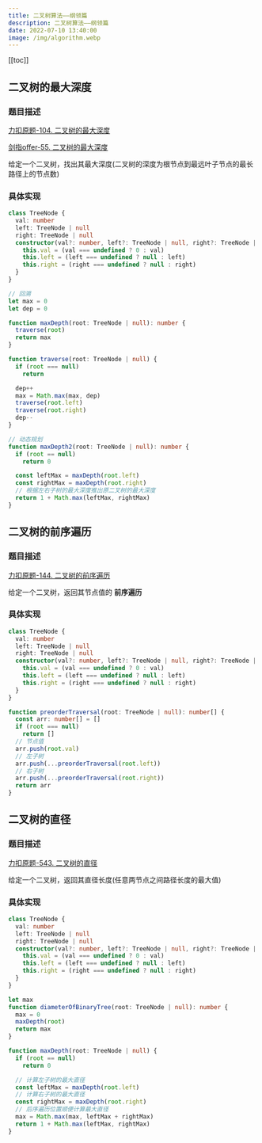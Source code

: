 ```yaml
---
title: 二叉树算法——纲领篇
description: 二叉树算法——纲领篇
date: 2022-07-10 13:40:00
image: /img/algorithm.webp
---
```


[[toc]]

## 二叉树的最大深度

### 题目描述

[<div class="i-cib-leetcode"></div> 力扣原题-104. 二叉树的最大深度](https://leetcode-cn.com/problems/maximum-depth-of-binary-tree/)

[<div class="i-cib-leetcode"></div> 剑指offer-55. 二叉树的最大深度](https://leetcode.cn/problems/er-cha-shu-de-shen-du-lcof/)

给定一个二叉树，找出其最大深度(二叉树的深度为根节点到最远叶子节点的最长路径上的节点数)

### 具体实现

```ts
class TreeNode {
  val: number
  left: TreeNode | null
  right: TreeNode | null
  constructor(val?: number, left?: TreeNode | null, right?: TreeNode | null) {
    this.val = (val === undefined ? 0 : val)
    this.left = (left === undefined ? null : left)
    this.right = (right === undefined ? null : right)
  }
}

// 回溯
let max = 0
let dep = 0

function maxDepth(root: TreeNode | null): number {
  traverse(root)
  return max
}

function traverse(root: TreeNode | null) {
  if (root === null)
    return

  dep++
  max = Math.max(max, dep)
  traverse(root.left)
  traverse(root.right)
  dep--
}

// 动态规划
function maxDepth2(root: TreeNode | null): number {
  if (root == null)
    return 0

  const leftMax = maxDepth(root.left)
  const rightMax = maxDepth(root.right)
  // 根据左右子树的最大深度推出原二叉树的最大深度
  return 1 + Math.max(leftMax, rightMax)
}
```

## 二叉树的前序遍历

### 题目描述

[<div class="i-cib-leetcode"></div> 力扣原题-144. 二叉树的前序遍历](https://leetcode-cn.com/problems/binary-tree-preorder-traversal/)

给定一个二叉树，返回其节点值的 **前序遍历**

### 具体实现

```ts
class TreeNode {
  val: number
  left: TreeNode | null
  right: TreeNode | null
  constructor(val?: number, left?: TreeNode | null, right?: TreeNode | null) {
    this.val = (val === undefined ? 0 : val)
    this.left = (left === undefined ? null : left)
    this.right = (right === undefined ? null : right)
  }
}

function preorderTraversal(root: TreeNode | null): number[] {
  const arr: number[] = []
  if (root === null)
    return []
  // 节点值
  arr.push(root.val)
  // 左子树
  arr.push(...preorderTraversal(root.left))
  // 右子树
  arr.push(...preorderTraversal(root.right))
  return arr
}
```

## 二叉树的直径

### 题目描述

[<div class="i-cib-leetcode"></div> 力扣原题-543. 二叉树的直径](https://leetcode-cn.com/problems/diameter-of-binary-tree/)

给定一个二叉树，返回其直径长度(任意两节点之间路径长度的最大值)

### 具体实现

```ts
class TreeNode {
  val: number
  left: TreeNode | null
  right: TreeNode | null
  constructor(val?: number, left?: TreeNode | null, right?: TreeNode | null) {
    this.val = (val === undefined ? 0 : val)
    this.left = (left === undefined ? null : left)
    this.right = (right === undefined ? null : right)
  }
}

let max
function diameterOfBinaryTree(root: TreeNode | null): number {
  max = 0
  maxDepth(root)
  return max
}

function maxDepth(root: TreeNode | null) {
  if (root == null)
    return 0

  // 计算左子树的最大直径
  const leftMax = maxDepth(root.left)
  // 计算右子树的最大直径
  const rightMax = maxDepth(root.right)
  // 后序遍历位置顺便计算最大直径
  max = Math.max(max, leftMax + rightMax)
  return 1 + Math.max(leftMax, rightMax)
}
```